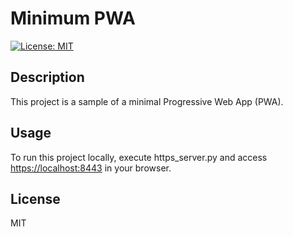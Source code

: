 # Minimum PWA

[![License: MIT](https://img.shields.io/badge/License-MIT-yellow.svg)](https://opensource.org/licenses/MIT)

## Description

This project is a sample of a minimal Progressive Web App (PWA).

## Usage

To run this project locally, execute https_server.py and access <https://localhost:8443> in your browser.

## License

MIT
